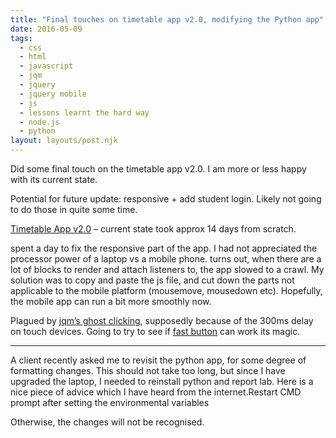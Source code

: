 ```yaml
---
title: "Final touches on timetable app v2.0, modifying the Python app"
date: 2016-05-09
tags:
  - css
  - html
  - javascript
  - jqm
  - jquery
  - jquery mobile
  - js
  - lessons learnt the hard way
  - node.js
  - python
layout: layouts/post.njk
---
```

Did some final touch on the timetable app v2.0. I am more or less happy with its current state.

Potential for future update: responsive + add student login. Likely not going to do those in quite some time.

[Timetable App v2.0](http://timetable-gened.rhcloud.com/) – current state took approx 14 days from scratch.

spent a day to fix the responsive part of the app. I had not appreciated the processor power of a laptop vs a mobile phone. turns out, when there are a lot of blocks to render and attach listeners to, the app slowed to a crawl. My solution was to copy and paste the js file, and cut down the parts not applicable to the mobile platform (mousemove, mousedown etc). Hopefully, the mobile app can run a bit more smoothly now.

Plagued by [jqm’s ghost clicking](http://philosopherdeveloper.com/posts/ghost-clicks-in-jquery-mobile.html), supposedly because of the 300ms delay on touch devices. Going to try to see if [fast button](https://github.com/alexblack/google-fastbutton) can work its magic.

* * *

A client recently asked me to revisit the python app, for some degree of formatting changes. This should not take too long, but since I have upgraded the laptop, I needed to reinstall python and report lab. Here is a nice piece of advice which I have heard from the internet.Restart CMD prompt after setting the environmental variables

Otherwise, the changes will not be recognised.
